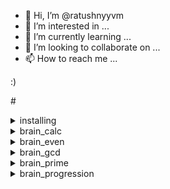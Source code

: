 - 👋 Hi, I’m @ratushnyyvm
- 👀 I’m interested in ...
- 🌱 I’m currently learning ...
- 💞️ I’m looking to collaborate on ...
- 📫 How to reach me ...

<!---
ratushnyyvm/ratushnyyvm is a ✨ special ✨ repository because its `README.md` (this file) appears on your GitHub profile.
You can click the Preview link to take a look at your changes.
--->
 :) 

#<details>
  <summary>installing</summary>
    
  ### win
  тесттесттест
</details>

<details>
  <summary>brain_calc</summary>
    
  ### win
  тесттесттест

  ### loss
  тесттесттест
</details>

<details>
  <summary>brain_even</summary>
    
  ### win
  тесттесттест

  ### loss
  тесттесттест
</details>

<details>
  <summary>brain_gcd</summary>
    
  ### win
  тесттесттест

  ### loss
  тесттесттест
</details>

<details>
  <summary>brain_prime</summary>
    
  ### win
  тесттесттест

  ### loss
  тесттесттест
</details>

<details>
  <summary>brain_progression</summary>
    
  ### win
  тесттесттест

  ### loss
  тесттесттест
</details>

